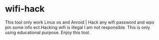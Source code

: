 # wifi-hack
This tool only work Linux os and Anroid | Hack any wifi password and wps pin some info ect.Hacking wifi is illegal I am not responsible. This is only using educational purpose.  Enjoy this tool.
